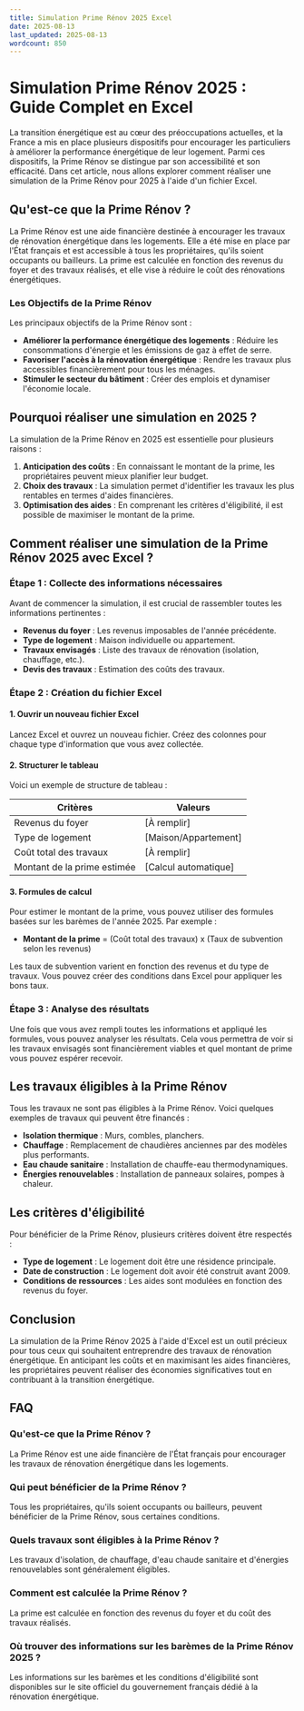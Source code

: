 ```yaml
---
title: Simulation Prime Rénov 2025 Excel
date: 2025-08-13
last_updated: 2025-08-13
wordcount: 850
---
```


# Simulation Prime Rénov 2025 : Guide Complet en Excel

La transition énergétique est au cœur des préoccupations actuelles, et la France a mis en place plusieurs dispositifs pour encourager les particuliers à améliorer la performance énergétique de leur logement. Parmi ces dispositifs, la Prime Rénov se distingue par son accessibilité et son efficacité. Dans cet article, nous allons explorer comment réaliser une simulation de la Prime Rénov pour 2025 à l'aide d'un fichier Excel.

## Qu'est-ce que la Prime Rénov ?

La Prime Rénov est une aide financière destinée à encourager les travaux de rénovation énergétique dans les logements. Elle a été mise en place par l'État français et est accessible à tous les propriétaires, qu'ils soient occupants ou bailleurs. La prime est calculée en fonction des revenus du foyer et des travaux réalisés, et elle vise à réduire le coût des rénovations énergétiques.

### Les Objectifs de la Prime Rénov

Les principaux objectifs de la Prime Rénov sont :

- **Améliorer la performance énergétique des logements** : Réduire les consommations d'énergie et les émissions de gaz à effet de serre.
- **Favoriser l'accès à la rénovation énergétique** : Rendre les travaux plus accessibles financièrement pour tous les ménages.
- **Stimuler le secteur du bâtiment** : Créer des emplois et dynamiser l'économie locale.

## Pourquoi réaliser une simulation en 2025 ?

La simulation de la Prime Rénov en 2025 est essentielle pour plusieurs raisons :

1. **Anticipation des coûts** : En connaissant le montant de la prime, les propriétaires peuvent mieux planifier leur budget.
2. **Choix des travaux** : La simulation permet d'identifier les travaux les plus rentables en termes d'aides financières.
3. **Optimisation des aides** : En comprenant les critères d'éligibilité, il est possible de maximiser le montant de la prime.

## Comment réaliser une simulation de la Prime Rénov 2025 avec Excel ?

### Étape 1 : Collecte des informations nécessaires

Avant de commencer la simulation, il est crucial de rassembler toutes les informations pertinentes :

- **Revenus du foyer** : Les revenus imposables de l'année précédente.
- **Type de logement** : Maison individuelle ou appartement.
- **Travaux envisagés** : Liste des travaux de rénovation (isolation, chauffage, etc.).
- **Devis des travaux** : Estimation des coûts des travaux.

### Étape 2 : Création du fichier Excel

#### 1. Ouvrir un nouveau fichier Excel

Lancez Excel et ouvrez un nouveau fichier. Créez des colonnes pour chaque type d'information que vous avez collectée.

#### 2. Structurer le tableau

Voici un exemple de structure de tableau :

| Critères                     | Valeurs                  |
|------------------------------|-------------------------|
| Revenus du foyer             | [À remplir]             |
| Type de logement             | [Maison/Appartement]    |
| Coût total des travaux       | [À remplir]             |
| Montant de la prime estimée  | [Calcul automatique]    |

#### 3. Formules de calcul

Pour estimer le montant de la prime, vous pouvez utiliser des formules basées sur les barèmes de l'année 2025. Par exemple :

- **Montant de la prime** = (Coût total des travaux) x (Taux de subvention selon les revenus)

Les taux de subvention varient en fonction des revenus et du type de travaux. Vous pouvez créer des conditions dans Excel pour appliquer les bons taux.

### Étape 3 : Analyse des résultats

Une fois que vous avez rempli toutes les informations et appliqué les formules, vous pouvez analyser les résultats. Cela vous permettra de voir si les travaux envisagés sont financièrement viables et quel montant de prime vous pouvez espérer recevoir.

## Les travaux éligibles à la Prime Rénov

Tous les travaux ne sont pas éligibles à la Prime Rénov. Voici quelques exemples de travaux qui peuvent être financés :

- **Isolation thermique** : Murs, combles, planchers.
- **Chauffage** : Remplacement de chaudières anciennes par des modèles plus performants.
- **Eau chaude sanitaire** : Installation de chauffe-eau thermodynamiques.
- **Énergies renouvelables** : Installation de panneaux solaires, pompes à chaleur.

## Les critères d'éligibilité

Pour bénéficier de la Prime Rénov, plusieurs critères doivent être respectés :

- **Type de logement** : Le logement doit être une résidence principale.
- **Date de construction** : Le logement doit avoir été construit avant 2009.
- **Conditions de ressources** : Les aides sont modulées en fonction des revenus du foyer.

## Conclusion

La simulation de la Prime Rénov 2025 à l'aide d'Excel est un outil précieux pour tous ceux qui souhaitent entreprendre des travaux de rénovation énergétique. En anticipant les coûts et en maximisant les aides financières, les propriétaires peuvent réaliser des économies significatives tout en contribuant à la transition énergétique.

## FAQ

### Qu'est-ce que la Prime Rénov ?

La Prime Rénov est une aide financière de l'État français pour encourager les travaux de rénovation énergétique dans les logements.

### Qui peut bénéficier de la Prime Rénov ?

Tous les propriétaires, qu'ils soient occupants ou bailleurs, peuvent bénéficier de la Prime Rénov, sous certaines conditions.

### Quels travaux sont éligibles à la Prime Rénov ?

Les travaux d'isolation, de chauffage, d'eau chaude sanitaire et d'énergies renouvelables sont généralement éligibles.

### Comment est calculée la Prime Rénov ?

La prime est calculée en fonction des revenus du foyer et du coût des travaux réalisés.

### Où trouver des informations sur les barèmes de la Prime Rénov 2025 ?

Les informations sur les barèmes et les conditions d'éligibilité sont disponibles sur le site officiel du gouvernement français dédié à la rénovation énergétique.